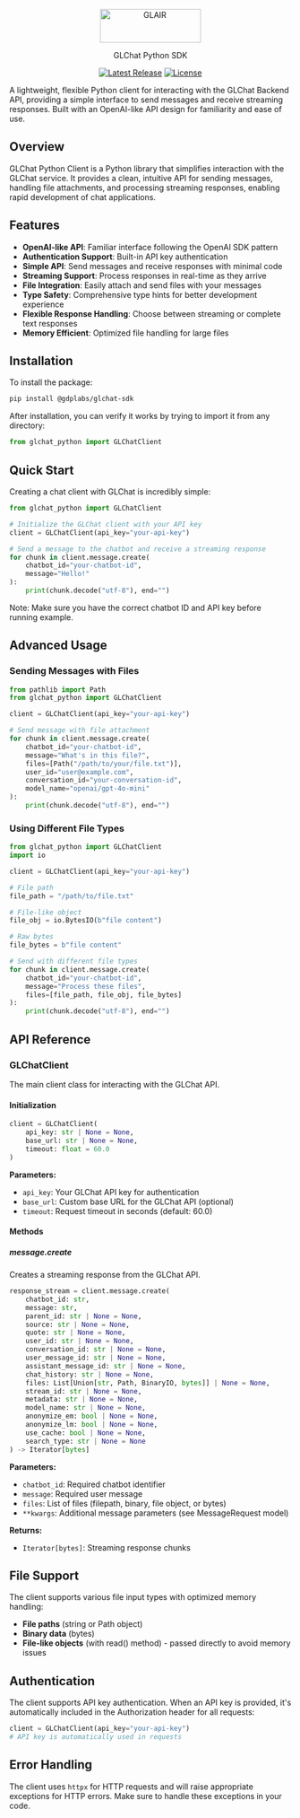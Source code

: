 <p align="center">
  <a href="https://docs.glair.ai" target="_blank">
    <picture>
      <source media="(prefers-color-scheme: dark)" srcset="https://glair-chart.s3.ap-southeast-1.amazonaws.com/images/glair-horizontal-logo-blue.png">
      <source media="(prefers-color-scheme: light)" srcset="https://glair-chart.s3.ap-southeast-1.amazonaws.com/images/glair-horizontal-logo-color.png">
      <img alt="GLAIR" src="https://glair-chart.s3.ap-southeast-1.amazonaws.com/images/glair-horizontal-logo-color.png" width="180" height="60" style="max-width: 100%;">
    </picture>
  </a>
</p>

<p align="center">
  GLChat Python SDK
<p>

<p align="center">
    <a href="https://github.com/glair-ai/glchat-sdk/releases"><img src="https://img.shields.io/npm/v/@gdplabs/glchat-sdk" alt="Latest Release"></a>
    <a href="https://github.com/glair-ai/glchat-sdk/blob/main/LICENSE"><img src="https://img.shields.io/npm/l/@gdplabs/glchat-sdk" alt="License"></a>
</p>

A lightweight, flexible Python client for interacting with the GLChat Backend API, providing a simple interface to send messages and receive streaming responses. Built with an OpenAI-like API design for familiarity and ease of use.

## Overview

GLChat Python Client is a Python library that simplifies interaction with the GLChat service. It provides a clean, intuitive API for sending messages, handling file attachments, and processing streaming responses, enabling rapid development of chat applications.

## Features

- **OpenAI-like API**: Familiar interface following the OpenAI SDK pattern
- **Authentication Support**: Built-in API key authentication
- **Simple API**: Send messages and receive responses with minimal code
- **Streaming Support**: Process responses in real-time as they arrive
- **File Integration**: Easily attach and send files with your messages
- **Type Safety**: Comprehensive type hints for better development experience
- **Flexible Response Handling**: Choose between streaming or complete text responses
- **Memory Efficient**: Optimized file handling for large files

## Installation

To install the package:

```bash
pip install @gdplabs/glchat-sdk
```

After installation, you can verify it works by trying to import it from any directory:

```python
from glchat_python import GLChatClient
```

## Quick Start

Creating a chat client with GLChat is incredibly simple:

```python
from glchat_python import GLChatClient

# Initialize the GLChat client with your API key
client = GLChatClient(api_key="your-api-key")

# Send a message to the chatbot and receive a streaming response
for chunk in client.message.create(
    chatbot_id="your-chatbot-id",
    message="Hello!"
):
    print(chunk.decode("utf-8"), end="")
```

Note: Make sure you have the correct chatbot ID and API key before running example.

## Advanced Usage

### Sending Messages with Files

```python
from pathlib import Path
from glchat_python import GLChatClient

client = GLChatClient(api_key="your-api-key")

# Send message with file attachment
for chunk in client.message.create(
    chatbot_id="your-chatbot-id",
    message="What's in this file?",
    files=[Path("/path/to/your/file.txt")],
    user_id="user@example.com",
    conversation_id="your-conversation-id",
    model_name="openai/gpt-4o-mini"
):
    print(chunk.decode("utf-8"), end="")
```

### Using Different File Types

```python
from glchat_python import GLChatClient
import io

client = GLChatClient(api_key="your-api-key")

# File path
file_path = "/path/to/file.txt"

# File-like object
file_obj = io.BytesIO(b"file content")

# Raw bytes
file_bytes = b"file content"

# Send with different file types
for chunk in client.message.create(
    chatbot_id="your-chatbot-id",
    message="Process these files",
    files=[file_path, file_obj, file_bytes]
):
    print(chunk.decode("utf-8"), end="")
```

## API Reference

### GLChatClient

The main client class for interacting with the GLChat API.

#### Initialization

```python
client = GLChatClient(
    api_key: str | None = None,
    base_url: str | None = None,
    timeout: float = 60.0
)
```

**Parameters:**

- `api_key`: Your GLChat API key for authentication
- `base_url`: Custom base URL for the GLChat API (optional)
- `timeout`: Request timeout in seconds (default: 60.0)

#### Methods

##### message.create

Creates a streaming response from the GLChat API.

```python
response_stream = client.message.create(
    chatbot_id: str,
    message: str,
    parent_id: str | None = None,
    source: str | None = None,
    quote: str | None = None,
    user_id: str | None = None,
    conversation_id: str | None = None,
    user_message_id: str | None = None,
    assistant_message_id: str | None = None,
    chat_history: str | None = None,
    files: List[Union[str, Path, BinaryIO, bytes]] | None = None,
    stream_id: str | None = None,
    metadata: str | None = None,
    model_name: str | None = None,
    anonymize_em: bool | None = None,
    anonymize_lm: bool | None = None,
    use_cache: bool | None = None,
    search_type: str | None = None
) -> Iterator[bytes]
```

**Parameters:**

- `chatbot_id`: Required chatbot identifier
- `message`: Required user message
- `files`: List of files (filepath, binary, file object, or bytes)
- `**kwargs`: Additional message parameters (see MessageRequest model)

**Returns:**

- `Iterator[bytes]`: Streaming response chunks

## File Support

The client supports various file input types with optimized memory handling:

- **File paths** (string or Path object)
- **Binary data** (bytes)
- **File-like objects** (with read() method) - passed directly to avoid memory issues

## Authentication

The client supports API key authentication. When an API key is provided, it's automatically included in the Authorization header for all requests:

```python
client = GLChatClient(api_key="your-api-key")
# API key is automatically used in requests
```

## Error Handling

The client uses `httpx` for HTTP requests and will raise appropriate exceptions for HTTP errors. Make sure to handle these exceptions in your code.
